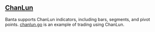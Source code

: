 ## [ChanLun](chanlun.go)
Banta supports ChanLun indicators, including bars, segments, and pivot points. [chanlun.go](./chanlun.go) is an example of trading using ChanLun.